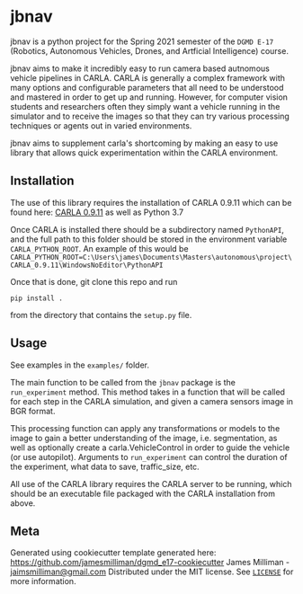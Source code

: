 # jbnav

jbnav is a python project for the Spring 2021 semester of the `DGMD E-17` (Robotics, Autonomous Vehicles, Drones, and Artficial Intelligence) course.

jbnav aims to make it incredibly easy to run camera based autnomous vehicle pipelines in CARLA. CARLA is generally a complex framework with many options and configurable parameters that all need to be understood and mastered in order to get up and running. However, for computer vision students and researchers often they simply want a vehicle running in the simulator and to receive the images so that they can try various processing techniques or agents out in varied environments.

jbnav aims to supplement carla's shortcoming by making an easy to use library that allows quick experimentation within the CARLA environment.

## Installation

The use of this library requires the installation of CARLA 0.9.11 which can be found here: [CARLA 0.9.11](https://github.com/carla-simulator/carla/releases/tag/0.9.11) as well as Python 3.7

Once CARLA is installed there should be a subdirectory named `PythonAPI`, and the full path to this folder should be stored in the environment variable `CARLA_PYTHON_ROOT`. An example of this would be `CARLA_PYTHON_ROOT=C:\Users\james\Documents\Masters\autonomous\project\CARLA_0.9.11\WindowsNoEditor\PythonAPI`

Once that is done, git clone this repo and run

`pip install .`

from the directory that contains the `setup.py` file.

## Usage

See examples in the `examples/` folder.

The main function to be called from the `jbnav` package is the `run_experiment` method. This method takes in a function that will be called for each step in the CARLA simulation, and given a camera sensors image in BGR format.

This processing function can apply any transformations or models to the image to gain a better understanding of the image, i.e. segmentation, as well as optionally create a carla.VehicleControl in order to guide the vehicle (or use autopilot). Arguments to `run_experiment` can control the duration of the experiment, what data to save, traffic_size, etc.

All use of the CARLA library requires the CARLA server to be running, which should be an executable file packaged with the CARLA installation from above.

## Meta
Generated using cookiecutter template generated here: https://github.com/jamesmilliman/dgmd_e17-cookiecutter
James Milliman - jaimsmilliman@gmail.com
Distributed under the MIT license. See [`LICENSE`](./LICENSE) for more information.
